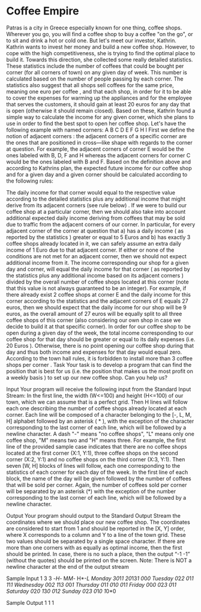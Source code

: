# Coffee Empire

Patras is a city in Greece especially known for one thing, coffee shops. Wherever you go, you will find a coffee shop to buy a coffee "on the go", or to sit and drink a hot or cold one. But let's meet our investor, Kathrin. 
Kathrin wants to invest her money and build a new coffee shop. However, to cope with the high competitiveness, she is trying to find the optimal place to build it. Towards this direction, she collected some really detailed statistics. These statistics include the number of coffees that could be bought per corner (for all corners of town) on any given day of week. This number is calculated based on the number of people passing by each corner. The statistics also suggest that all shops sell coffees for the same price, meaning one euro per coffee , and that each shop, in order for it to be able to cover the expenses for warming up the appliances and for the employee that serves the customers, it should gain at least 20 euros for any day that is open (otherwise it should remain closed). 
Based on these, Kathrin found a simple way to calculate the income for any given corner, which she plans to use in order to find the best spot to open her coffee shop. Let's have the following example with named corners: 
A B C 
D E F 
G H I 
First we define the notion of adjacent corners : the adjacent corners of a specific corner are the ones that are positioned in cross—like shape with regards to the corner at question. For example, the adjacent corners of corner E would be the ones labeled with B, D, F and H whereas the adjacent corners for corner C would be the ones labeled with B and F. 
Based on the definition above and according to Kathrins plan, the expected future income for our coffee shop and for a given day and a given corner should be calculated according to the following rules:

The daily income for that corner would equal to the respective value according to the detailed statistics plus any additional income that might derive from its adjacent corners (see rule below) .
If we were to build our coffee shop at a particular corner, then we should also take into account additional expected daily income deriving from coffees that may be sold due to traffic from the adjacent corners of our corner. In particular, for every adjacent corner of the corner at question that a) has a daily income ( as reported by the statistics ) greater or equal to 5 Euros and b) has exactly 3 coffee shops already located in it, we can safely assume an extra daily income of 1 Euro due to that adjacent corner. If either or none of the conditions are not met for an adjacent corner, then we should not expect additional income from it.
The income corresponding our shop for a given day and corner, will equal the daily income for that corner ( as reported by the statistics plus any additional income based on its adjacent corners ) divided by the overall number of coffee shops located at this corner (note that this value is not always guaranteed to be an integer). For example, if there already exist 2 coffee shops at corner E and the daily income for this corner according to the statistics and the adjacent corners of E equals 27 euros, then we should expect that the daily income for our shop will be 9 euros, as the overall amount of 27 euros will be equally split to all three coffee shops of this corner (also considering our own shop in case we decide to build it at that specific corner).
In order for our coffee shop to be open during a given day of the week, the total income corresponding to our coffee shop for that day should be greater or equal to its daily expenses (i.e. 20 Euros ). Otherwise, there is no point opening our coffee shop during that day and thus both income and expenses for that day would equal zero.
According to the town hall rules, it is forbidden to install more than 3 coffee shops per corner .
Task
Your task is to develop a program that can find the position that is best for us (i.e. the position that makes us the most profit on a weekly basis ) to set up our new coffee shop. Can you help us?

Input
Your program will receive the following input from the Standard Input Stream: 
In the first line, the width (W<=100) and height (H<=100) of our town, which we can assume that is a perfect grid. 
Then H lines will follow each one describing the number of coffee shops already located at each corner. Each line will be composed of a character belonging to the [-, L, M, H] alphabet followed by an asterisk ( * ), with the exception of the character corresponding to the last corner of each line, which will be followed by a newline character. A dash "-" means "no coffee shops", "L" means only one coffee shop, "M" means two and "H" means three. For example, the first line of the provided sample case indicates that there are no coffee shops located at the first corner (X:1, Y:1), three coffee shops on the second corner (X:2, Y:1) and no coffee shops on the third corner (X:3, Y:1). 
Then seven [W, H] blocks of lines will follow, each one corresponding to the statistics of each corner for each day of the week. In the first line of each block, the name of the day will be given followed by the number of coffees that will be sold per corner. Again, the number of coffees sold per corner will be separated by an asterisk (*) with the exception of the number corresponding to the last corner of each line, which will be followed by a newline character.

Output
Your program should output to the Standard Output Stream the coordinates where we should place our new coffee shop. The coordinates are considered to start from 1 and should be reported in the [X, Y] order, where X corresponds to a column and Y to a line of the town grid. These two values should be separated by a single space character. If there are more than one corners with as equally as optimal income, then the first should be printed. In case, there is no such a place, then the output “-1 -1” (without the quotes) should be printed on the screen. 
Note: There is NOT a newline character at the end of the output stream

Sample Input 1
3 3 
-*H*- 
M*M*- 
H*-*L 
Monday 
30*1*1 
20*13*1 
0*0*0 
Tuesday 
0*2*2 
0*1*1 
1*1*1 
Wednesday 
0*0*2 
1*1*3 
0*0*1 
Thursday 
0*1*1 
0*1*0 
0*1*1 
Friday 
0*0*0 
0*2*3 
0*1*1 
Saturday 
0*2*0 
1*3*0 
0*1*2 
Sunday 
0*2*3 
0*1*0 
1*0*0

Sample Output 1
1 1